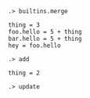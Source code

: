 ```ucm:hide
.> builtins.merge
```

```unison
thing = 3
foo.hello = 5 + thing
bar.hello = 5 + thing
hey = foo.hello
```

```ucm
.> add
```

```unison
thing = 2
```

```ucm
.> update
```
